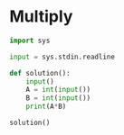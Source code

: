 # Multiply

```python
import sys

input = sys.stdin.readline

def solution():
    input()
    A = int(input())
    B = int(input())
    print(A*B)

solution()
```

